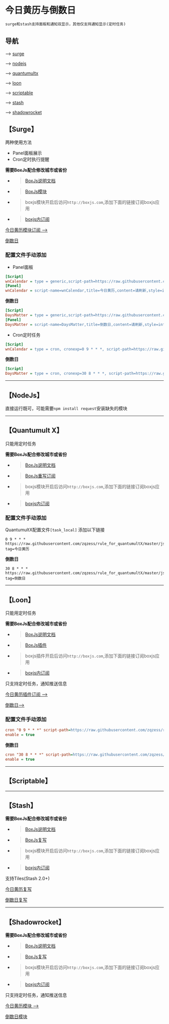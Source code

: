 # 今日黄历与倒数日
```ruby
surge和stash支持面板和通知双显示，其他仅支持通知显示(定时任务)
```
## 导航
--> [surge](#surge)

--> [nodejs](#nodejs)

--> [quantumultx](#quantumult-x)

--> [loon](#loon)

--> [scriptable](#scriptable)

--> [stash](#stash)

--> [shadowrocket](#shadowrocket)

【Surge】
-----------------
两种使用方法
- Panel面板展示
- Cron定时执行提醒

**需要BoxJs配合修改城市或省份**

- > [BoxJs说明文档](https://github.com/chavyleung/boxjs-doc)
- > [BoxJs模块](https://raw.githubusercontent.com/chavyleung/scripts/master/box/rewrite/boxjs.rewrite.surge.sgmodule)
- > boxjs模块开启后访问`http://boxjs.com`,添加下面的链接订阅boxjs应用
- > [boxjs内订阅](https://raw.githubusercontent.com/zqzess/rule_for_quantumultX/master/js/Mine/boxjs.json)

[今日黄历模块订阅 -->](https://raw.githubusercontent.com/zqzess/rule_for_quantumultX/master/Surge/Module/wnCalendar.sgmodule)

[倒数日](https://raw.githubusercontent.com/zqzess/rule_for_quantumultX/master/Surge/Module/DaysMatter.sgmodule)

### 配置文件手动添加
- Panel面板
```ini
[Script]
wnCalendar = type = generic,script-path=https://raw.githubusercontent.com/zqzess/rule_for_quantumultX/master/js/Mine/wnCalendar/wnCalendar.js,timeout=10
[Panel]
wnCalendar = script-name=wnCalendar,title=今日黄历,content=请刷新,style=info,update-interval=28800
```
**倒数日**
```ini
[Script]
DaysMatter = type = generic,script-path=https://raw.githubusercontent.com/zqzess/rule_for_quantumultX/master/js/Mine/wnCalendar/DaysMatter.js,timeout=10
[Panel]
DaysMatter = script-name=DaysMatter,title=倒数日,content=请刷新,style=info,update-interval=28800
```
- Cron定时任务
```ini
[Script]
wnCalendar = type = cron, cronexp=0 9 * * *, script-path=https://raw.githubusercontent.com/zqzess/rule_for_quantumultX/master/js/Mine/wnCalendar/wnCalendar.js,timeout=10
```
**倒数日**
```ini
[Script]
DaysMatter = type = cron, cronexp=30 8 * * *, script-path=https://raw.githubusercontent.com/zqzess/rule_for_quantumultX/master/js/Mine/wnCalendar/DaysMatter.js,timeout=10
```
-----------------
【NodeJs】
---------
直接运行既可，可能需要`npm install request`安装缺失的模块

---------
【Quantumult X】
---------
只能用定时任务

**需要BoxJs配合修改城市或省份**
 
- > [BoxJs说明文档](https://github.com/chavyleung/boxjs-doc)
- > [BoxJs重写订阅](https://raw.githubusercontent.com/chavyleung/scripts/master/box/rewrite/boxjs.rewrite.quanx.conf)
- > boxjs模块开启后访问`http://boxjs.com`,添加下面的链接订阅boxjs应用
- > [boxjs内订阅](https://raw.githubusercontent.com/zqzess/rule_for_quantumultX/master/js/Mine/boxjs.json)

### 配置文件手动添加
QuantumultX配置文件`[task_local]`   添加以下链接
```editorconfig
0 9 * * * https://raw.githubusercontent.com/zqzess/rule_for_quantumultX/master/js/Mine/wnCalendar/wnCalendar.js, tag=今日黄历
```
**倒数日**
```editorconfig
30 8 * * * https://raw.githubusercontent.com/zqzess/rule_for_quantumultX/master/js/Mine/wnCalendar/DaysMatter.js, tag=倒数日
```
---------
【Loon】
---------
只能用定时任务

**需要BoxJs配合修改城市或省份**
- > [BoxJs说明文档](https://github.com/chavyleung/boxjs-doc)
- > [BoxJs插件](https://raw.githubusercontent.com/chavyleung/scripts/master/box/rewrite/boxjs.rewrite.loon.plugin)
- > boxjs插件开启后访问`http://boxjs.com`,添加下面的链接订阅boxjs应用
- > [boxjs内订阅](https://raw.githubusercontent.com/zqzess/rule_for_quantumultX/master/js/Mine/boxjs.json)

只支持定时任务，通知推送信息

[今日黄历插件订阅 -->](https://raw.githubusercontent.com/zqzess/rule_for_quantumultX/master/Loon/Plugin/wnCalendar.plugin)

[倒数日-->](https://raw.githubusercontent.com/zqzess/rule_for_quantumultX/master/Loon/Plugin/DaysMatter.plugin)
### 配置文件手动添加
```ini
cron "0 9 * * *" script-path=https://raw.githubusercontent.com/zqzess/rule_for_quantumultX/master/js/Mine/wnCalendar/wnCalendar.js, tag=今日黄历, img-url=https://raw.githubusercontent.com/walkxcode/dashboard-icons/main/png/synology-calendar.png
enable = true
```
**倒数日**
```ini
cron "30 8 * * *" script-path=https://raw.githubusercontent.com/zqzess/rule_for_quantumultX/master/js/Mine/wnCalendar/DaysMatter.js, tag=倒数日, img-url=https://cdn.jsdelivr.net/gh/zqzess/pichouse@master/pic/202302061207406.jpg
enable = true
```
---------
【Scriptable】
-------

---------

【Stash】
---

**需要BoxJs配合修改城市或省份**

- > [BoxJs说明文档](https://github.com/chavyleung/boxjs-doc)
- > [BoxJs复写](https://github.com/chavyleung/scripts/raw/master/box/rewrite/boxjs.rewrite.stash.stoverride)
- > boxjs模块开启后访问`http://boxjs.com`,添加下面的链接订阅boxjs应用
- > [boxjs内订阅](https://raw.githubusercontent.com/zqzess/rule_for_quantumultX/master/js/Mine/boxjs.json)


支持Tiles(Stash 2.0+)

[今日黄历复写](https://raw.githubusercontent.com/zqzess/rule_for_quantumultX/master/Stash/override/wnCalendar.stoverride)

[倒数日复写](https://raw.githubusercontent.com/zqzess/rule_for_quantumultX/master/Stash/override/DaysMatter.stoverride)

-----

【Shadowrocket】
---

**需要BoxJs配合修改城市或省份**

- > [BoxJs说明文档](https://github.com/chavyleung/boxjs-doc)
- > [BoxJs复写](https://github.com/chavyleung/scripts/raw/master/box/rewrite/boxjs.rewrite.surge.sgmodule)
- > boxjs模块开启后访问`http://boxjs.com`,添加下面的链接订阅boxjs应用
- > [boxjs内订阅](https://raw.githubusercontent.com/zqzess/rule_for_quantumultX/master/js/Mine/boxjs.json)

只支持定时任务，通知推送信息

[今日黄历模块 -->](https://raw.githubusercontent.com/zqzess/rule_for_quantumultX/master/Shadowrocket/module/wnCalendar.module)

[倒数日模块](https://raw.githubusercontent.com/zqzess/rule_for_quantumultX/master/Shadowrocket/module/DaysMatter.module)